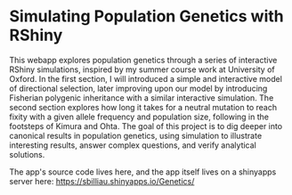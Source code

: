 # Simulating Population Genetics with RShiny
This webapp explores population genetics through a series of interactive RShiny simulations, inspired by my summer course work at University of Oxford. 
In the first section, I will introduced a simple and interactive model of directional selection, later improving upon our model by introducing Fisherian polygenic inheritance with a similar interactive simulation. 
The second section explores how long it takes for a neutral mutation to reach fixity with a given allele frequency and population size, following in the footsteps of Kimura and Ohta. 
The goal of this project is to dig deeper into canonical results in population genetics, using simulation to illustrate interesting results, answer complex questions, and verify analytical solutions.

The app's source code lives here, and the app itself lives on a shinyapps server here: https://sbilliau.shinyapps.io/Genetics/
